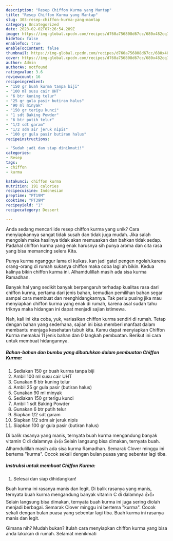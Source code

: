 ```yaml
---
description: "Resep Chiffon Kurma yang Mantap"
title: "Resep Chiffon Kurma yang Mantap"
slug: 303-resep-chiffon-kurma-yang-mantap
category: Uncategorized
date: 2023-02-02T07:26:54.289Z
image: https://img-global.cpcdn.com/recipes/d760a756808d67cc/680x482cq70/chiffon-kurma-foto-resep-utama.jpg
hideToc: false
enableToc: true
enableTocContent: false
thumbnail: https://img-global.cpcdn.com/recipes/d760a756808d67cc/680x482cq70/chiffon-kurma-foto-resep-utama.jpg
cover: https://img-global.cpcdn.com/recipes/d760a756808d67cc/680x482cq70/chiffon-kurma-foto-resep-utama.jpg
author: Admin
authorAv: notfound
ratingvalue: 3.6
reviewcount: 16
recipeingredient:
- "150 gr buah kurma tanpa biji"
- "100 ml susu cair UHT"
- "6 btr kuning telur"
- "25 gr gula pasir butiran halus"
- "90 ml minyak"
- "150 gr terigu kunci"
- "1 sdt Baking Powder"
- "6 btr putih telur"
- "1/2 sdt garam"
- "1/2 sdm air jeruk nipis"
- "100 gr gula pasir butiran halus"
recipeinstructions:

- "Sudah jadi dan siap dinikmati!"
categories:
- Resep
tags:
- chiffon
- kurma

katakunci: chiffon kurma 
nutrition: 191 calories
recipecuisine: Indonesian
preptime: "PT19M"
cooktime: "PT39M"
recipeyield: "1"
recipecategory: Dessert

---
```





Anda sedang mencari ide resep chiffon kurma yang unik? Cara menyiapkannya sangat tidak susah dan tidak juga mudah. Jika salah mengolah maka hasilnya tidak akan memuaskan dan bahkan tidak sedap. Padahal chiffon kurma yang enak harusnya sih punya aroma dan cita rasa yang bisa memancing selera Kita.





Punya kurma nganggur lama di kulkas. kan jadi gatel pengen ngolah.karena orang-orang di rumah sukanya chiffon maka coba lagi ah bikin. Kedua kalinya bikin chiffon kurma ini. Alhamdulillah masih ada sisa kurma Ramadhan.

Banyak hal yang sedikit banyak berpengaruh terhadap kualitas rasa dari chiffon kurma, pertama dari jenis bahan, kemudian pemilihan bahan segar sampai cara membuat dan menghidangkannya. Tak perlu pusing jika mau menyiapkan chiffon kurma yang enak di rumah, karena asal sudah tahu triknya maka hidangan ini dapat menjadi sajian istimewa.






Nah, kali ini kita coba, yuk, variasikan chiffon kurma sendiri di rumah. Tetap dengan bahan yang sederhana, sajian ini bisa memberi manfaat dalam membantu menjaga kesehatan tubuh kita. Kamu dapat menyiapkan Chiffon Kurma memakai 11 jenis bahan dan 0 langkah pembuatan. Berikut ini cara untuk membuat hidangannya.

<!--inarticleads1-->

##### Bahan-bahan dan bumbu yang dibutuhkan dalam pembuatan Chiffon Kurma:

1. Sediakan 150 gr buah kurma tanpa biji
1. Ambil 100 ml susu cair UHT
1. Gunakan 6 btr kuning telur
1. Ambil 25 gr gula pasir (butiran halus)
1. Gunakan 90 ml minyak
1. Sediakan 150 gr terigu kunci
1. Ambil 1 sdt Baking Powder
1. Gunakan 6 btr putih telur
1. Siapkan 1/2 sdt garam
1. Siapkan 1/2 sdm air jeruk nipis
1. Siapkan 100 gr gula pasir (butiran halus)


Di balik rasanya yang manis, ternyata buah kurma mengandung banyak vitamin C di dalamnya 👍👍 Selain langsung bisa dimakan, ternyata buah. Alhamdulillah masih ada sisa kurma Ramadhan. Semarak Clover minggu ini bertema &#34;kurma&#34;. Cocok sekali dengan bulan puasa yang sebentar lagi tiba. 

<!--inarticleads2-->

##### Instruksi untuk membuat Chiffon Kurma:


1. Selesai dan siap dihidangkan!

Buah kurma ini rasanya manis dan legit. Di balik rasanya yang manis, ternyata buah kurma mengandung banyak vitamin C di dalamnya 👍👍 Selain langsung bisa dimakan, ternyata buah kurma ini juga sering diolah menjadi berbagai. Semarak Clover minggu ini bertema &#34;kurma&#34;. Cocok sekali dengan bulan puasa yang sebentar lagi tiba. Buah kurma ini rasanya manis dan legit. 

Gimana nih? Mudah bukan? Itulah cara menyiapkan chiffon kurma yang bisa anda lakukan di rumah. Selamat menikmati
